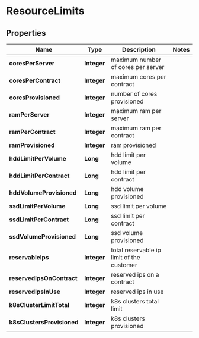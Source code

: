 

# ResourceLimits

## Properties

| Name | Type | Description | Notes |
| ------------ | ------------- | ------------- | ------------- |
| **coresPerServer** | **Integer** | maximum number of cores per server |  |
| **coresPerContract** | **Integer** | maximum cores per contract |  |
| **coresProvisioned** | **Integer** | number of cores provisioned |  |
| **ramPerServer** | **Integer** | maximum ram per server |  |
| **ramPerContract** | **Integer** | maximum ram per contract |  |
| **ramProvisioned** | **Integer** | ram provisioned |  |
| **hddLimitPerVolume** | **Long** | hdd limit per volume |  |
| **hddLimitPerContract** | **Long** | hdd limit per contract |  |
| **hddVolumeProvisioned** | **Long** | hdd volume provisioned |  |
| **ssdLimitPerVolume** | **Long** | ssd limit per volume |  |
| **ssdLimitPerContract** | **Long** | ssd limit per contract |  |
| **ssdVolumeProvisioned** | **Long** | ssd volume provisioned |  |
| **reservableIps** | **Integer** | total reservable ip limit of the customer |  |
| **reservedIpsOnContract** | **Integer** | reserved ips on a contract |  |
| **reservedIpsInUse** | **Integer** | reserved ips in use |  |
| **k8sClusterLimitTotal** | **Integer** | k8s clusters total limit |  |
| **k8sClustersProvisioned** | **Integer** | k8s clusters provisioned |  |


